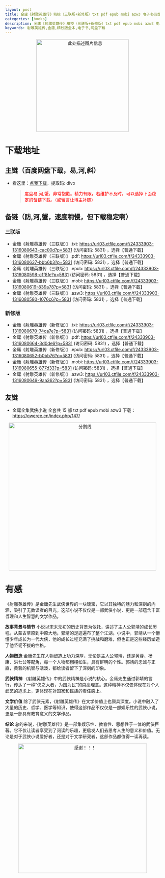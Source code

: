 ```yaml
---
layout: post
title: 金庸《射雕英雄传》精校（三联版+新修版）txt pdf epub mobi azw3 电子书网盘下载
categories: [books]
description: 金庸《射雕英雄传》精校（三联版+新修版）txt pdf epub mobi azw3 电子书网盘下载：https://qweree.cn/index.php/450/
keywords: 射雕英雄传,金庸,精校版全本,电子书,网盘下载
---
```


<div align="center"><img src="http://qweree.cn/wp-content/uploads/2024/06/she-diao-ying-xiong-zhuan-tuya.jpg" alt="此处描述图片信息" width="300px" height="auto"></div>

# 下载地址

## 主链（百度网盘下载，易,河,斜）

- 看这里：[点我下载](https://pan.baidu.com/s/1qZRtufNxueSwGGkzsLIB5A?pwd=dlvo)，提取码: dlvo

  > <p style="color:red" >度盘易,河,蟹，非常抱歉。精力有限，若维护不及时，可以选择下面稳定的备链下载。（或留言让博主补链）</p>

## 备链（防,河,蟹，速度稍慢，但下载稳定啊）

### 三联版

- 金庸《射雕英雄传（三联版）》.txt: <https://url03.ctfile.com/f/24333903-1316080643-cac00d?p=5831> (访问密码: 5831) ，选择【普通下载】
- 金庸《射雕英雄传（三联版）》.pdf: <https://url03.ctfile.com/f/24333903-1316080637-bbb6b3?p=5831> (访问密码: 5831) ，选择【普通下载】
- 金庸《射雕英雄传（三联版）》.epub: <https://url03.ctfile.com/f/24333903-1316080598-c1f8fe?p=5831> (访问密码: 5831) ，选择【普通下载】
- 金庸《射雕英雄传（三联版）》.mobi: <https://url03.ctfile.com/f/24333903-1316080619-839a78?p=5831> (访问密码: 5831) ，选择【普通下载】
- 金庸《射雕英雄传（三联版）》.azw3: <https://url03.ctfile.com/f/24333903-1316080580-1076c6?p=5831> (访问密码: 5831) ，选择【普通下载】

### 新修版

- 金庸《射雕英雄传（新修版）》.txt: <https://url03.ctfile.com/f/24333903-1316080670-74ca7e?p=5831> (访问密码: 5831) ，选择【普通下载】
- 金庸《射雕英雄传（新修版）》.pdf: <https://url03.ctfile.com/f/24333903-1316080664-3d0de6?p=5831> (访问密码: 5831) ，选择【普通下载】
- 金庸《射雕英雄传（新修版）》.epub: <https://url03.ctfile.com/f/24333903-1316080652-b0bb76?p=5831> (访问密码: 5831) ，选择【普通下载】
- 金庸《射雕英雄传（新修版）》.mobi: <https://url03.ctfile.com/f/24333903-1316080655-877d33?p=5831> (访问密码: 5831) ，选择【普通下载】
- 金庸《射雕英雄传（新修版）》.azw3: <https://url03.ctfile.com/f/24333903-1316080649-9aa362?p=5831> (访问密码: 5831) ，选择【普通下载】

## 友链

- 金庸全集武侠小说 全套共 15 部 txt pdf epub mobi azw3 下载：<https://qweree.cn/index.php/147/>

<div align="center"><img src="https://pic.imgdb.cn/item/6612476468eb935713c85291.gif" alt="分割线" width="480px" height="auto"/></div>

# 有感

《射雕英雄传》是金庸先生武侠世界的一块瑰宝，它以其独特的魅力和深刻的内涵，吸引了无数读者的目光。这部小说不仅仅是一部武侠小说，更是一部蕴含丰富哲理和人生智慧的文学作品。

**故事背景与情节**
小说以宋末元初的历史背景为依托，讲述了主人公郭靖的成长历程。从蒙古草原到中原大地，郭靖的足迹遍布了整个江湖。小说中，郭靖从一个懵懂少年成长为一代大侠，他的成长过程充满了挑战和磨难，但也正是这些经历塑造了他坚韧不拔的性格。

**人物塑造**
金庸先生在人物塑造上功力深厚，无论是主人公郭靖，还是黄蓉、杨康、洪七公等配角，每一个人物都栩栩如生，具有鲜明的个性。郭靖的忠诚与正直，黄蓉的机智与活泼，都给读者留下了深刻的印象。

**武侠精神**
《射雕英雄传》中的武侠精神是小说的核心。金庸先生通过郭靖的言行，传达了一种“侠之大者，为国为民”的崇高理念。这种精神不仅仅体现在对个人武艺的追求上，更体现在对国家和民族的责任感上。

**文学价值**
除了武侠元素，《射雕英雄传》在文学价值上也颇具深度。小说中融入了大量的历史、哲学、医学等知识，使得这部作品不仅仅是一部娱乐性的武侠小说，更是一部具有教育意义的文学作品。

**结论**
总的来说，《射雕英雄传》是一部集娱乐性、教育性、思想性于一体的武侠巨著。它不仅让读者享受到了阅读的乐趣，更启发人们去思考人生的意义和价值。无论是对于武侠小说爱好者，还是对于文学研究者，这部作品都值得一读再读。

<div align="center"><img src="https://pic.imgdb.cn/item/661246bf68eb935713c7f81c.gif" alt="感谢！！！" width="420px" height="auto"/></div>

